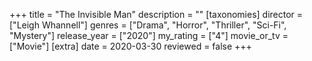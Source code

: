 +++
title = "The Invisible Man"
description = ""
[taxonomies]
director = ["Leigh Whannell"] 
genres = ["Drama", "Horror", "Thriller", "Sci-Fi", "Mystery"]
release_year = ["2020"]
my_rating = ["4"]
movie_or_tv = ["Movie"]
[extra]
date = 2020-03-30
reviewed = false
+++

